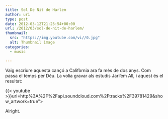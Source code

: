 ```yaml
---
title: Sol De Nit de Harlem
author: uri
type: post
date: 2012-03-12T21:25:54+00:00
url: /2012/03/sol-de-nit-de-harlem/
thumbnail:
  src: "https://img.youtube.com/vi//0.jpg"
  alt: Thumbnail image
categories:
  - music

---
```

Vaig escriure aquesta cançó a Califòrnia ara fa més de dos anys. Com passa el temps per Déu. La volia gravar als estudis Jarl&#8217;em All, i aquest és el resultat:

{{< youtube  >}}url=http%3A%2F%2Fapi.soundcloud.com%2Ftracks%2F39781429&#038;show_artwork=true"></iframe>

Alright.